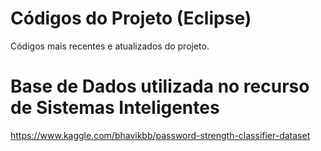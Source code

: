 # Códigos do Projeto (Eclipse)
Códigos mais recentes e atualizados do projeto.

# Base de Dados utilizada no recurso de Sistemas Inteligentes
https://www.kaggle.com/bhavikbb/password-strength-classifier-dataset
